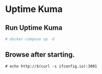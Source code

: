 # Uptime Kuma

## Run Uptime Kuma
```bash
# docker-compose up -d
```
## Browse after starting.
```
# echo http://$(curl -s ifconfig.io):3001
```
